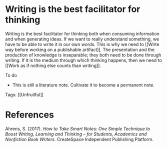 # Writing is the best facilitator for thinking

Writing is the best facilitator for thinking both when consuming information and when generating ideas. If we want to really understand something, we have to be able to write it in our own words. This is why we need to [[Write way before working on a publishable artifact]]. The presentation and the production of knowledge is inseparable; they both need to be done through writing. If it is the medium through which thinking happens, then we need to [[Work as if nothing else counts than writing]].

To do

- This is still a literature note. Cultivate it to become a permanent note.

Tags: [[Unfruitful]]

# References

Ahrens, S. (2017). *How to Take Smart Notes: One Simple Technique to Boost Writing, Learning and Thinking – for Students, Academics and Nonfiction Book Writers*. CreateSpace Independent Publishing Platform.


